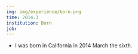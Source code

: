 ```yaml
---
img: img/experience/born.png
time: 2014.3
institution: Born
job: 
---
```


- I was born in California in 2014 March the sixth.